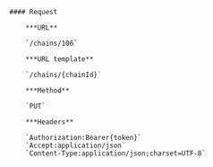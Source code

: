     #### Request

        ***URL**

        `/chains/106`

        ***URL template**

        `/chains/{chainId}`

        ***Method**

        `PUT`

        ***Headers**

        `Authorization:Bearer{token}`
        `Accept:application/json`
        `Content-Type:application/json;charset=UTF-8`
